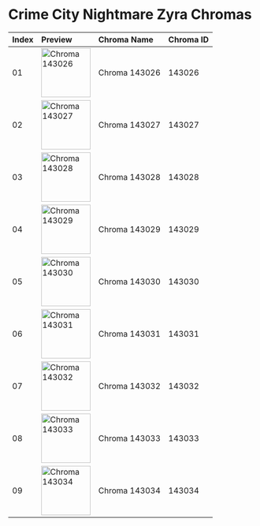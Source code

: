# Crime City Nightmare Zyra Chromas

| Index | Preview | Chroma Name | Chroma ID |
|:---|:---|:---|:---|
| 01 | <img src='https://raw.communitydragon.org/latest/plugins/rcp-be-lol-game-data/global/default/v1/champion-chroma-images/143/143026.png' alt='Chroma 143026' width='100'> | Chroma 143026 | 143026 |
| 02 | <img src='https://raw.communitydragon.org/latest/plugins/rcp-be-lol-game-data/global/default/v1/champion-chroma-images/143/143027.png' alt='Chroma 143027' width='100'> | Chroma 143027 | 143027 |
| 03 | <img src='https://raw.communitydragon.org/latest/plugins/rcp-be-lol-game-data/global/default/v1/champion-chroma-images/143/143028.png' alt='Chroma 143028' width='100'> | Chroma 143028 | 143028 |
| 04 | <img src='https://raw.communitydragon.org/latest/plugins/rcp-be-lol-game-data/global/default/v1/champion-chroma-images/143/143029.png' alt='Chroma 143029' width='100'> | Chroma 143029 | 143029 |
| 05 | <img src='https://raw.communitydragon.org/latest/plugins/rcp-be-lol-game-data/global/default/v1/champion-chroma-images/143/143030.png' alt='Chroma 143030' width='100'> | Chroma 143030 | 143030 |
| 06 | <img src='https://raw.communitydragon.org/latest/plugins/rcp-be-lol-game-data/global/default/v1/champion-chroma-images/143/143031.png' alt='Chroma 143031' width='100'> | Chroma 143031 | 143031 |
| 07 | <img src='https://raw.communitydragon.org/latest/plugins/rcp-be-lol-game-data/global/default/v1/champion-chroma-images/143/143032.png' alt='Chroma 143032' width='100'> | Chroma 143032 | 143032 |
| 08 | <img src='https://raw.communitydragon.org/latest/plugins/rcp-be-lol-game-data/global/default/v1/champion-chroma-images/143/143033.png' alt='Chroma 143033' width='100'> | Chroma 143033 | 143033 |
| 09 | <img src='https://raw.communitydragon.org/latest/plugins/rcp-be-lol-game-data/global/default/v1/champion-chroma-images/143/143034.png' alt='Chroma 143034' width='100'> | Chroma 143034 | 143034 |
